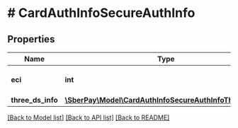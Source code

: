 # # CardAuthInfoSecureAuthInfo

## Properties

Name | Type | Description | Notes
------------ | ------------- | ------------- | -------------
**eci** | **int** | Индикатор проведения 3-D Secure | [optional]
**three_ds_info** | [**\SberPay\Model\CardAuthInfoSecureAuthInfoThreeDSInfo**](CardAuthInfoSecureAuthInfoThreeDSInfo.md) |  | [optional]

[[Back to Model list]](../../README.md#models) [[Back to API list]](../../README.md#endpoints) [[Back to README]](../../README.md)
